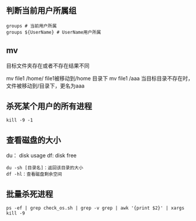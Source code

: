 ## 判断当前用户所属组

```shell
groups # 当前用户所属
groups ${UserName} # UserName用户所属
```

## mv

目标文件夹存在或者不存在结果不同

mv file1 /home/   file1被移动到/home 目录下
mv file1  /aaa     当目标目录不存在时，文件被移动到/目录下，更名为aaa

## 杀死某个用户的所有进程

```shell
kill -9 -1
```

## 查看磁盘的大小

du： disk usage
df: disk free

```shell
du -sh [目录名]：返回该目录的大小
df -hl：查看磁盘剩余空间
```

## 批量杀死进程

```shell
ps -ef | grep check_os.sh | grep -v grep | awk '{print $2}' | xargs kill -9
```
